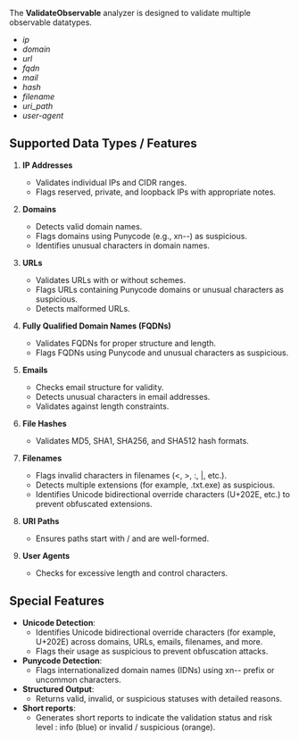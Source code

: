 The **ValidateObservable** analyzer is designed to validate multiple observable datatypes. 

* _ip_
* _domain_
* _url_
* _fqdn_
* _mail_
* _hash_
* _filename_
* _uri_path_
* _user-agent_

## Supported Data Types / Features
1. **IP Addresses**

    - Validates individual IPs and CIDR ranges.
    - Flags reserved, private, and loopback IPs with appropriate notes.

2. **Domains**

    - Detects valid domain names.
    - Flags domains using Punycode (e.g., xn--) as suspicious.
    - Identifies unusual characters in domain names.

3. **URLs**

    - Validates URLs with or without schemes.
    - Flags URLs containing Punycode domains or unusual characters as suspicious.
    - Detects malformed URLs.

4. **Fully Qualified Domain Names (FQDNs)**

    - Validates FQDNs for proper structure and length.
    - Flags FQDNs using Punycode and unusual characters as suspicious.

5. **Emails**

    - Checks email structure for validity.
    - Detects unusual characters in email addresses.
    - Validates against length constraints.

6. **File Hashes**

    - Validates MD5, SHA1, SHA256, and SHA512 hash formats.

7. **Filenames**

    - Flags invalid characters in filenames (<, >, :, |, etc.).
    - Detects multiple extensions (for example, .txt.exe) as suspicious.
    - Identifies Unicode bidirectional override characters (U+202E, etc.) to prevent obfuscated extensions.

8. **URI Paths**

    - Ensures paths start with / and are well-formed.

9. **User Agents**

    - Checks for excessive length and control characters.

## Special Features

- **Unicode Detection**:
    - Identifies Unicode bidirectional override characters (for example, U+202E) across domains, URLs, emails, filenames, and more.
    - Flags their usage as suspicious to prevent obfuscation attacks.
- **Punycode Detection**:
    - Flags internationalized domain names (IDNs) using xn-- prefix or uncommon characters.
- **Structured Output**:
    - Returns valid, invalid, or suspicious statuses with detailed reasons.
- **Short reports**:
    - Generates short reports to indicate the validation status and risk level : info (blue) or invalid / suspicious (orange).